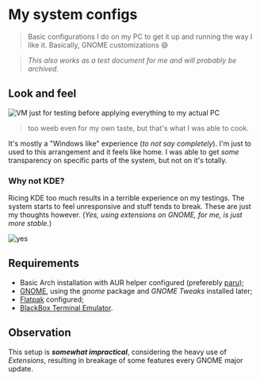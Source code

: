 ﻿# My system configs

> Basic configurations I do on my PC to get it up and running the way I like it. Basically, GNOME customizations :smile:

> *This also works as a test document for me and will probably be archived*.
## Look and feel
![VM just for testing before applying everything to my actual PC](https://preview.redd.it/gnome-my-first-rice-ever-v0-sw6p4n8ooijd1.png?width=1920&format=png&auto=webp&s=b690a2b9d1f8fd7231eee7b4f749a1817cfcd32a)
>too weeb even for my own taste, but that's what I was able to cook.

It's mostly a "Windows like" experience (*to not say completely*). I'm just to used to this arrangement and it feels like home. I was able to get *some* transparency on specific parts of the system, but not on it's totally. 

### **Why not KDE?** 
Ricing KDE too much results in a terrible experience on my testings. The system starts to feel unresponsive and stuff tends to break. These are just my thoughts however. (*Yes, using extensions on GNOME, for me, is just more stable.*)

![yes](https://media.discordapp.net/attachments/914717294020685855/1255863399552778261/1718955690256545.gif?ex=66cc75ef&is=66cb246f&hm=af7677682947a3fe6a42f97d7280410e6aa914739427e91485ddedd24985d2a2&=&width=410&height=245)

## Requirements

 - Basic Arch installation with AUR helper configured (preferebly [paru](https://github.com/Morganamilo/paru));
 - [GNOME](https://wiki.archlinux.org/title/GNOME), using the *gnome* package and *GNOME Tweaks* installed later;
 - [Flatpak](https://flatpak.org/setup/Arch) configured;
 - [BlackBox Terminal Emulator](https://flathub.org/apps/com.raggesilver.BlackBox).

## Observation
This setup is ***somewhat impractical***, considering the heavy use of *Extensions*, resulting in breakage of some features every GNOME major update. 
